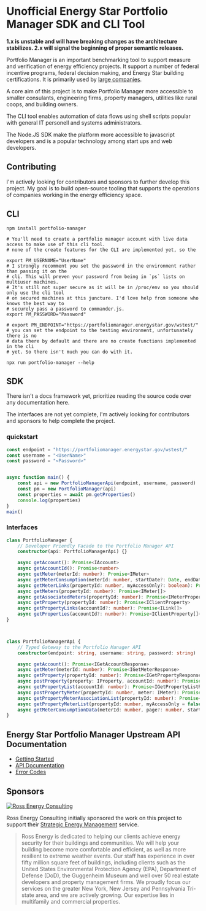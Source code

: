 # Unofficial Energy Star Portfolio Manager SDK and CLI Tool

**1.x is unstable and will have breaking changes as the architecture stabilizes. 2.x will signal the beginning of proper semantic releases.**

Portfolio Manager is an important benchmarking tool to support measure and verification of energy efficiency projects. It support a number of federal incentive programs, federal decision making, and Energy Star building certifications. It is primarily used by [large companies](https://www.energystar.gov/buildings/facility-owners-and-managers/existing-buildings/save-energy/expert-help/find-spp/most_active#).

A core aim of this project is to make Portfolio Manager more accessible to smaller consulants, engineering firms, property managers, utilities like rural coops, and building owners.

The CLI tool enables automation of data flows using shell scripts popular with general IT personell and systems administrators.

The Node.JS SDK make the platform more accessible to javascript developers and is a popular technology among start ups and web developers.

## Contributing

I'm actively looking for contributors and sponsors to further develop this project. My goal is to build open-source tooling that supports the operations of companies working in the energy efficiency space.


## CLI

```
npm install portfolio-manager

# You'll need to create a portfolio manager account with live data access to make use of this cli tool.
# none of the create features for the CLI are implemented yet, so the

export PM_USERNAME="UserName"
# I strongly recomment you set the password in the environment rather than passing it on the
# cli. This will preven your password from being in `ps` lists on multiuser machines.
# It's still not super secure as it will be in /proc/env so you should only use the cli tool
# on secured machines at this juncture. I'd love help from someone who knows the best way to
# securely pass a password to commander.js.
export PM_PASSWORD="Password"

# export PM_ENDPOINT="https://portfoliomanager.energystar.gov/wstest/"
# you can set the endpoint to the testing environment, unfortunately there is no
# data there by default and there are no create functions implemented in the cli
# yet. So there isn't much you can do with it.

npx run portfolio-manager --help
```


## SDK
There isn't a docs framework yet, prioritize reading the source code over any documentation here.

The interfaces are not yet complete, I'm actively looking for contributors and sponsors to help complete the project.

### quickstart

```typescript
const endpoint = "https://portfoliomanager.energystar.gov/wstest/"
const username = "<UserName>"
const password = "<Password>"


async function main() {
    const api = new PortfolioManagerApi(endpoint, username, password)
    const pm = new PortfolioManager(api)
    const properties = await pm.getProperties()
    console.log(properties)
}
main()

```
### Interfaces


```typescript
class PortfolioManager {
    // Developer Friendly Facade to the Portfolio Manager API
    constructor(api: PortfolioManagerApi) {}

    async getAccount(): Promise<IAccount>
    async getAccountId(): Promise<number>
    async getMeter(meterId: number): Promise<IMeter>
    async getMeterConsumption(meterId: number, startDate?: Date, endDate?: Date): Promise<(IMeterDelivery | IMeterConsumption)[]>
    async getMeterLinks(propertyId: number, myAccessOnly?: boolean): Promise<ILink[]>
    async getMeters(propertyId: number): Promise<IMeter[]>
    async getAssociatedMeters(propertyId: number): Promise<IMeterPropertyAssociationList>
    async getProperty(propertyId: number): Promise<IClientProperty>
    async getPropertyLinks(accountId?: number): Promise<ILink[]>
    async getProperties(accountId?: number): Promise<IClientProperty[]>
}



class PortfolioManagerApi {
    // Typed Gateway to the Portfolio Manager API
    constructor(endpoint: string, username: string, password: string)

    async getAccount(): Promise<IGetAccountResponse>
    async getMeter(meterId: number): Promise<IGetMeterResponse>
    async getProperty(propertyId: number): Promise<IGetPropertyResponse>
    async postProperty(property: IProperty, accountId: number): Promise<IPostPropertyResponse>
    async getPropertyList(accountId: number): Promise<IGetPropertyListResponse>
    async postPropertyMeter(propertyId: number, meter: IMeter): Promise<IPostPropertyMeterResponse>
    async getPropertyMeterAssociationList(propertyId: number): Promise<IGetPropertyMeterAssociationListResponse>
    async getPropertyMeterList(propertyId: number, myAccessOnly = false): Promise<IGetPropertyMeterListResponse>
    async getMeterConsumptionData(meterId: number, page?: number, startDate?: Date, endDate?: Date): Promise<IGetMeterConsumptionResponse>
}

```


## Energy Star Portfolio Manager Upstream API Documentation
* [Getting Started](https://portfoliomanager.energystar.gov/webservices/home)
* [API Documentation](https://portfoliomanager.energystar.gov/webservices/home/api)
* [Error Codes](https://portfoliomanager.energystar.gov/webservices/home/errors)


## Sponsors
[![Ross Energy Consulting](http://www.rossenergyllc.com/blog/wp-content/uploads/2015/05/Ross-Energy-Logo-web.png)](https://www.rossenergyllc.com/)

Ross Energy Consulting initially sponsored the work on this project to support their [Strategic Energy Management](https://www.rossenergyllc.com/services/sem/) service.

>Ross Energy is dedicated to helping our clients achieve energy security for their buildings and communities. We will help your building become more comfortable and efficient, as well as more resilient to extreme weather events. Our staff has experience in over fifty million square feet of buildings, including clients such as the United States Environmental Protection Agency (EPA), Department of Defense (DoD), the Guggenheim Museum and well over 50 real estate developers and property management firms.
We proudly focus our services on the greater New York, New Jersey and Pennsylvania Tri-state area, and we are actively growing. Our expertise lies in multifamily and commercial properties.
